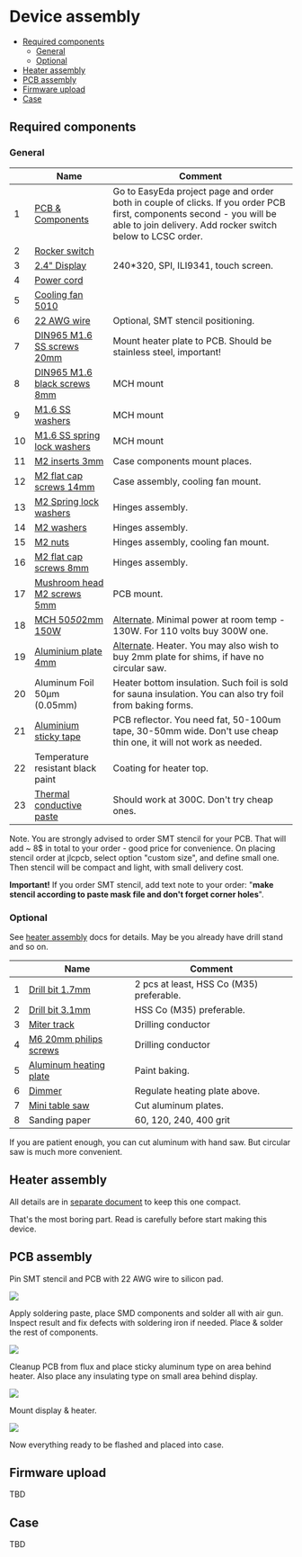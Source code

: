 Device assembly <!-- omit in toc -->
===============

- [Required components](#required-components)
  - [General](#general)
  - [Optional](#optional)
- [Heater assembly](#heater-assembly)
- [PCB assembly](#pcb-assembly)
- [Firmware upload](#firmware-upload)
- [Case](#case)


## Required components

### General

&nbsp; | Name | Comment
-------|------|--------
1 | [PCB & Components](https://easyeda.com/reflow/reflow-micro-table) | Go to EasyEda project page and order both in couple of clicks. If you order PCB first, components second - you will be able to join delivery. Add rocker switch below to LCSC order.
2 | [Rocker switch](https://lcsc.com/product-detail/Rocker-Switches_HONGJU-MR6-210-C5L-BR_C268234.html) |
3 | [2.4" Display](https://www.aliexpress.com/item/32852776943.html) | 240*320, SPI, ILI9341, touch screen.
4 | [Power cord](https://www.aliexpress.com/item/32961795481.html) |
5 | [Cooling fan 5010](https://www.aliexpress.com/item/4000194163972.html) |
6 | [22 AWG wire](https://www.aliexpress.com/item/32854919883.html) | Optional, SMT stencil positioning.
7 | [DIN965 M1.6 SS screws 20mm](https://www.aliexpress.com/item/33013472653.html) | Mount heater plate to PCB. Should be stainless steel, important!
8 | [DIN965 M1.6 black screws 8mm](https://www.aliexpress.com/item/4000217127933.html) | MCH mount
9 | [M1.6 SS washers](https://www.aliexpress.com/item/4000222547150.html) | MCH mount
10 | [M1.6 SS spring lock washers](https://www.aliexpress.com/item/4000222556028.html) | MCH mount
11 | [M2 inserts 3mm](https://www.aliexpress.com/item/4000513304304.html) | Case components mount places.
12 | [M2 flat cap screws 14mm](https://www.aliexpress.com/item/4000217127933.html) | Case assembly, cooling fan mount.
13 | [M2 Spring lock washers](https://www.aliexpress.com/item/32982630546.html) | Hinges assembly.
14 | [M2 washers](https://www.aliexpress.com/item/32859516826.html) | Hinges assembly.
15 | [M2 nuts](https://www.aliexpress.com/item/32859946901.html) | Hinges assembly, cooling fan mount.
16 | [M2 flat cap screws 8mm](https://www.aliexpress.com/item/4000217127933.html) | Hinges assembly.
17 | [Mushroom head M2 screws 5mm](https://www.aliexpress.com/item/4000168030333.html) | PCB mount.
18 | [MCH 50*50*2mm 150W](https://www.aliexpress.com/item/33005272347.html) | [Alternate](https://www.aliexpress.com/item/32991559341.html). Minimal power at room temp - 130W. For 110 volts buy 300W one.
19 | [Aluminium plate 4mm](https://www.aliexpress.com/item/32998175339.html) | [Alternate](https://www.aliexpress.com/item/32985318306.html).  Heater. You may also wish to buy 2mm plate for shims, if have no circular saw.
20 | Aluminum Foil 50μm (0.05mm) | Heater bottom insulation. Such foil is sold for sauna insulation. You can also try foil from baking forms.
21 | [Aluminium sticky tape](https://www.aliexpress.com/item/33036337241.html) | PCB reflector. You need fat, 50-100um tape, 30-50mm wide. Don't use cheap thin one, it will not work as needed.
22 | Temperature resistant black paint | Coating for heater top.
23 | [Thermal conductive paste](https://www.aliexpress.com/item/32870824982.html) | Should work at 300C. Don't try cheap ones.

Note. You are strongly advised to order SMT stencil for your PCB. That will
add ~ 8$ in total to your order - good price for convenience. On placing stencil
order at jlcpcb, select option "custom size", and define small one. Then stencil
will be compact and light, with small delivery cost.

**Important!** If you order SMT stencil, add text note to your order: "**make
stencil according to paste mask file and don't forget corner holes**".


### Optional

See [heater assembly](heater_assembly.md) docs for details. May be you already
have drill stand and so on.


&nbsp; | Name | Comment
-------|------|--------
1 | [Drill bit 1.7mm](https://www.aliexpress.com/item/33023895090.html) | 2 pcs at least, HSS Co (M35) preferable.
2 | [Drill bit 3.1mm](https://www.aliexpress.com/item/33023951160.html) | HSS Co (M35) preferable.
3 | [Miter track](https://www.aliexpress.com/item/32972951062.html) | Drilling conductor
4 | [M6 20mm philips screws](https://www.aliexpress.com/item/32854305389.html) | Drilling conductor
5 | [Aluminum heating plate](https://www.aliexpress.com/item/4000073462890.html) | Paint baking.
6 | [Dimmer](https://www.aliexpress.com/item/32818012686.html) | Regulate heating plate above.
7 | [Mini table saw](https://www.aliexpress.com/item/32845187139.html) | Cut aluminum plates.
8 | Sanding paper | 60, 120, 240, 400 grit

If you are patient enough, you can cut aluminum with hand saw. But circular
saw is much more convenient.


## Heater assembly

All details are  in [separate document](heater_assembly.md) to keep this one
compact.

That's the most boring part. Read is carefully before start making this device.


## PCB assembly

Pin SMT stencil and PCB with 22 AWG wire to silicon pad.

![](images/pcb_smt_stencil.jpg)

Apply soldering paste, place SMD components and solder all with air gun.
Inspect result and fix defects with soldering iron if needed. Place & solder
the rest of components.

![](images/pcb_bottom.jpg)

Cleanup PCB from flux and place sticky aluminum type on area behind heater.
Also place any insulating type on small area behind display.

![](images/pcb_top.jpg)

Mount display & heater.

![](images/pcb_all.jpg)

Now everything ready to be flashed and placed into case.


## Firmware upload

TBD


## Case

TBD
